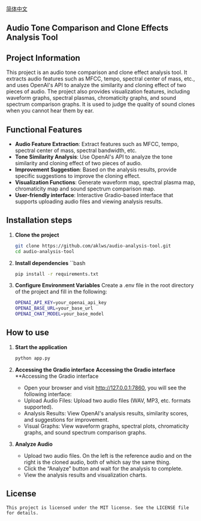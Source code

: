 [简体中文](README_ZH.md)
## Audio Tone Comparison and Clone Effects Analysis Tool

## Project Information
This project is an audio tone comparison and clone effect analysis tool. It extracts audio features such as MFCC, tempo, spectral center of mass, etc., and uses OpenAI's API to analyze the similarity and cloning effect of two pieces of audio. The project also provides visualization features, including waveform graphs, spectral plasmas, chromaticity graphs, and sound spectrum comparison graphs. It is used to judge the quality of sound clones when you cannot hear them by ear.

## Functional Features
- **Audio Feature Extraction**: Extract features such as MFCC, tempo, spectral center of mass, spectral bandwidth, etc.
- **Tone Similarity Analysis**: Use OpenAI's API to analyze the tone similarity and cloning effect of two pieces of audio.
- **Improvement Suggestion**: Based on the analysis results, provide specific suggestions to improve the cloning effect.
- **Visualization Functions**: Generate waveform map, spectral plasma map, chromaticity map and sound spectrum comparison map.
- **User-friendly interface**: Interactive Gradio-based interface that supports uploading audio files and viewing analysis results.

## Installation steps
1. **Clone the project**
   ```bash
   git clone https://github.com/aklws/audio-analysis-tool.git
   cd audio-analysis-tool

2. **Install dependencies** ``bash
    ```bash
    pip install -r requirements.txt

3. **Configure Environment Variables**
    Create a .env file in the root directory of the project and fill in the following:
    ```bash
    OPENAI_API_KEY=your_openai_api_key
    OPENAI_BASE_URL=your_base_url
    OPENAI_CHAT_MODEL=your_base_model

## How to use
1. **Start the application**
    ```bash
    python app.py

2. **Accessing the Gradio interface** **Accessing the Gradio interface** **Accessing the Gradio interface
    - Open your browser and visit http://127.0.0.1:7860, you will see the following interface:
    - Upload Audio Files: Upload two audio files (WAV, MP3, etc. formats supported).
    - Analysis Results: View OpenAI's analysis results, similarity scores, and suggestions for improvement.
    - Visual Graphs: View waveform graphs, spectral plots, chromaticity graphs, and sound spectrum comparison graphs.

3. **Analyze Audio**
    - Upload two audio files. On the left is the reference audio and on the right is the cloned audio, both of which say the same thing.
    - Click the “Analyze” button and wait for the analysis to complete.
    - View the analysis results and visualization charts.

## License
    This project is licensed under the MIT license. See the LICENSE file for details.
